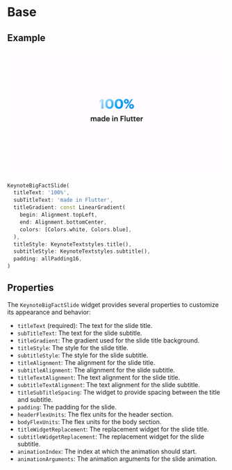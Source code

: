 # Base

## Example

![Big fact slide](../img/big_fact_base.png)

```dart
KeynoteBigFactSlide(
  titleText: '100%',
  subTitleText: 'made in Flutter',
  titleGradient: const LinearGradient(
    begin: Alignment.topLeft,
    end: Alignment.bottomCenter,
    colors: [Colors.white, Colors.blue],
  ),
  titleStyle: KeynoteTextstyles.title(),
  subtitleStyle: KeynoteTextstyles.subtitle(),
  padding: allPadding16,
)
```

## Properties

The `KeynoteBigFactSlide` widget provides several properties to customize its appearance and behavior:

- `titleText` (required): The text for the slide title.
- `subTitleText`: The text for the slide subtitle.
- `titleGradient`: The gradient used for the slide title background.
- `titleStyle`: The style for the slide title.
- `subtitleStyle`: The style for the slide subtitle.
- `titleAlignment`: The alignment for the slide title.
- `subtitleAlignment`: The alignment for the slide subtitle.
- `titleTextAlignment`: The text alignment for the slide title.
- `subtitleTextAlignment`: The text alignment for the slide subtitle.
- `titleSubTitleSpacing`: The widget to provide spacing between the title and subtitle.
- `padding`: The padding for the slide.
- `headerFlexUnits`: The flex units for the header section.
- `bodyFlexUnits`: The flex units for the body section.
- `titleWidgetReplacement`: The replacement widget for the slide title.
- `subtitleWidgetReplacement`: The replacement widget for the slide subtitle.
- `animationIndex`: The index at which the animation should start.
- `animationArguments`: The animation arguments for the slide animation.
